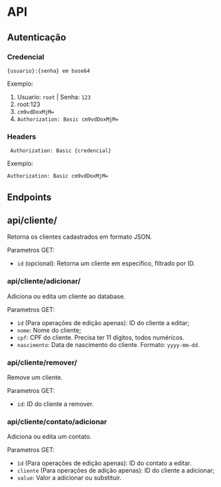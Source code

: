 # API

## Autenticação

### Credencial
    {usuario}:{senha} em base64
    
Exemplo:
 1. Usuario: ``root`` | Senha: ``123``
 2. root:123
 3. ``cm9vdDoxMjM=``
 4. ``Authorization: Basic cm9vdDoxMjM=``

### Headers
     Authorization: Basic {credencial}
     
Exemplo:
    
    Authorization: Basic cm9vdDoxMjM=
    
## Endpoints


## api/cliente/
Retorna os clientes cadastrados em formato JSON.

Parametros GET:
  * `id` (opcional): Retorna um cliente em específico, filtrado por ID.

### api/cliente/adicionar/
Adiciona ou edita um cliente ao database.

Parametros GET:
 
 * ``ìd`` (Para operações de edição apenas): ID do cliente a editar;
 * ``nome``: Nome do cliente;
 * ``cpf``: CPF do cliente. Precisa ter 11 dígitos, todos numéricos.
 * ``nascimento``: Data de nascimento do cliente. Formato: ``yyyy-mm-dd``.

### api/cliente/remover/
Remove um cliente.

Parametros GET:

  * ``id``: ID do cliente a remover.

### api/cliente/contato/adicionar

Adiciona ou edita um contato.

Parametros GET:

 * ``ìd`` (Para operações de edição apenas): ID do contato a editar.
 * ``cliente`` (Para operações de adição apenas): ID do cliente a adicionar;
 * ``value``: Valor a adicionar ou substituir.